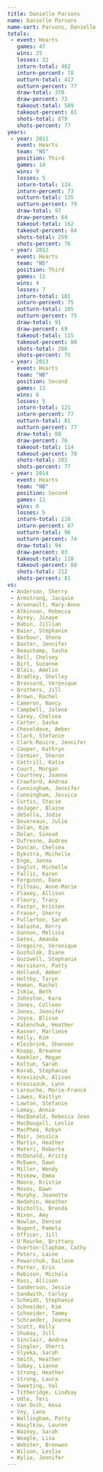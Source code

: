 ```yaml
---
title: Danielle Parsons
name: Danielle Parsons
name-sort: Parsons, Danielle
totals:
 - event: Hearts
   games: 47
   wins: 25
   losses: 22
   inturn-total: 462
   inturn-percent: 78
   outturn-total: 417
   outturn-percent: 77
   draw-total: 370
   draw-percent: 73
   takeout-total: 509
   takeout-percent: 81
   shots-total: 879
   shots-percent: 77
years:
 - year: 2011
   event: Hearts
   team: "NS"
   position: Third
   games: 14
   wins: 9
   losses: 5
   inturn-total: 124
   inturn-percent: 73
   outturn-total: 135
   outturn-percent: 79
   draw-total: 97
   draw-percent: 64
   takeout-total: 162
   takeout-percent: 84
   shots-total: 259
   shots-percent: 76
 - year: 2012
   event: Hearts
   team: "NS"
   position: Third
   games: 11
   wins: 4
   losses: 7
   inturn-total: 101
   inturn-percent: 75
   outturn-total: 105
   outturn-percent: 75
   draw-total: 91
   draw-percent: 69
   takeout-total: 115
   takeout-percent: 80
   shots-total: 206
   shots-percent: 75
 - year: 2013
   event: Hearts
   team: "NB"
   position: Second
   games: 11
   wins: 6
   losses: 5
   inturn-total: 121
   inturn-percent: 77
   outturn-total: 81
   outturn-percent: 77
   draw-total: 88
   draw-percent: 76
   takeout-total: 114
   takeout-percent: 78
   shots-total: 202
   shots-percent: 77
 - year: 2014
   event: Hearts
   team: "NB"
   position: Second
   games: 11
   wins: 6
   losses: 5
   inturn-total: 116
   inturn-percent: 87
   outturn-total: 96
   outturn-percent: 74
   draw-total: 94
   draw-percent: 83
   takeout-total: 118
   takeout-percent: 80
   shots-total: 212
   shots-percent: 81
vs:
 - Anderson, Sherry
 - Armstrong, Jacquie
 - Arsenault, Mary-Anne
 - Atkinson, Rebecca
 - Ayrey, Jinaye
 - Babin, Jillian
 - Baier, Stephanie
 - Barbour, Shona
 - Baxter, Jennifer
 - Beauchamp, Sasha
 - Bell, Chelsey
 - Birt, Suzanne
 - Blais, Amelie
 - Bradley, Shelley
 - Brassard, Veronique
 - Brothers, Jill
 - Brown, Rachel
 - Cameron, Nancy
 - Campbell, Jolene
 - Carey, Chelsea
 - Carter, Sasha
 - Cheveldave, Amber
 - Clark, Stefanie
 - Clark-Rouire, Jennifer
 - Cooper, Kathryn
 - Cormier, Sharon
 - Cottrill, Katie
 - Court, Morgan
 - Courtney, Joanne
 - Crawford, Andrea
 - Cunningham, Jennifer
 - Cunningham, Jessica
 - Curtis, Stacie
 - deJager, Blaine
 - deSolla, Jodie
 - Devereaux, Julie
 - Dolan, Kim
 - Dolan, Sinead
 - Dufresne, Audree
 - Duncan, Chelsea
 - Dykstra, Michelle
 - Enge, Jenna
 - Englot, Michelle
 - Fallis, Karen
 - Ferguson, Dana
 - Filteau, Anne-Marie
 - Flaxey, Allison
 - Fleury, Tracy
 - Foster, Kristen
 - Fraser, Sherry
 - Fullerton, Sarah
 - Galusha, Kerry
 - Gannon, Melissa
 - Gates, Amanda
 - Gregoire, Veronique
 - Gushulak, Diane
 - Guzzwell, Stephanie
 - Hersikorn, Patty
 - Holland, Amber
 - Holtby, Taryn
 - Homan, Rachel
 - Iskiw, Beth
 - Johnston, Kara
 - Jones, Colleen
 - Jones, Jennifer
 - Joyce, Blisse
 - Kalenchuk, Heather
 - Kasner, Marliese
 - Kelly, Kim
 - Kleibrink, Shannon
 - Knapp, Breanne
 - Koehler, Megan
 - Koltun, Sarah
 - Korab, Stephanie
 - Kreviazuk, Alison
 - Kreviazuk, Lynn
 - Larouche, Marie-France
 - Lawes, Kaitlyn
 - Lawton, Stefanie
 - Lemay, Annie
 - MacDonald, Rebecca Jean
 - MacDougall, Leslie
 - MacPhee, Robyn
 - Mair, Jessica
 - Martin, Heather
 - Materi, Roberta
 - McDonald, Kristy
 - McEwen, Dawn
 - Miller, Wendy
 - Miskew, Emma
 - Moore, Kristie
 - Moses, Dawn
 - Murphy, Jeanette
 - Nedohin, Heather
 - Nicholls, Brenda
 - Nixon, Amy
 - Nowlan, Denise
 - Nugent, Pamela
 - Officer, Jill
 - O'Rourke, Brittany
 - Overton-Clapham, Cathy
 - Peters, Laine
 - Pewarchuk, Dailene
 - Porter, Erin
 - Robison, Michala
 - Ross, Allison
 - Sanderson, Jessie
 - Sandwith, Carley
 - Schmidt, Stephanie
 - Schneider, Kim
 - Schneider, Tammy
 - Schraeder, Jeanna
 - Scott, Kelly
 - Shumay, Jill
 - Sinclair, Andrea
 - Singler, Sherri
 - Slywka, Sarah
 - Smith, Heather
 - Sobey, Lianne
 - Strong, Heather
 - Strong, Laura
 - Sweeting, Val
 - Titheridge, Lindsay
 - Udle, Teri
 - Van Osch, Kesa
 - Vey, Lana
 - Wallingham, Patty
 - Wasylkiw, Lauren
 - Wazney, Sarah
 - Weagle, Lisa
 - Webster, Bronwen
 - Wilson, Leslie
 - Wylie, Jennifer
---
```

